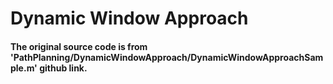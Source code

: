 <h1>Dynamic Window Approach
<h4>The original source code is from 'PathPlanning/DynamicWindowApproach/DynamicWindowApproachSample.m' github link.
